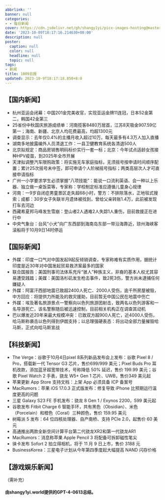 ```yaml
---
abbrlink: ''
banner: null
categories:
- - 每日新闻
cover: https://cdn.jsdelivr.net/gh/shangy1yi/picx-images-hosting@master/xw.1a15yyeng45c.webp
date: '2023-10-09T18:17:16.214630+08:00'
description: null
poster:
  caption: null
  color: null
  headline: null
  topic: null
tags:
- 新闻
title: 1009日报
updated: 2023-10-9T18:17:18.850+8:0
---
```

## 【国内新闻】

* 杭州亚运会闭幕：中国201金完美收官，实现亚运金牌11连冠，日本52金第二，韩国42金第三
* 25省份中秋国庆旅游成绩单：河南揽客8480万居首，江苏8天吸金907.59亿第一；海南、新疆、北京人均花费最高，均超1300元
* 调查显示：去年仅0.4%的主播月收入超过10万，每天最多有4.3万人加入直播
* 湖南多地披露编外人员清退工作：一县卫健教育系统各清退500人
* 北京拟规定：商品房销售明码标价实行一套一标；北京：今年试点适龄女孩接种HPV疫苗，到2025年全市开展
* 天津拟调整汽车限购政策：将实施无车家庭指标，无须摇号按申请时间顺序配置；累计25次摇号未中签，即可申请个人阶梯摇号指标；两类高层次人才可直接申请指标
* 广州一小学要求学生必须掌握“八项技能”：能说一口流利英语、会一种以上乐器、独立做一桌饭菜等，专家称：学校制定标准应遵循儿童身心规律
* 河南：一9岁自闭症男童景区走失超68小时，警方：不排除落水，正地毯式搜索；成都：30岁女子失联半月遗体被找到，曾给父亲转账1.4万，此前被发现打车去河边
* 西藏希夏邦马峰发生雪崩：登山者2人遇难2人失踪1人重伤，目前救援正在进行中
* 中央气象台：台风“小犬”向广东西部到海南岛东部一带沿海靠近，琼州海峡客滚船将于10月9日14时停运

## 【国际新闻】

* 外媒：印度一口气对中国发起9起反倾销调查，专家称难有实质作用，据统计印度是近30年对中国发起贸易救济案最多的国家
* 联合国报告：美国刑事司法体系充斥“骇人”种族主义，非裔的基本人权尤其容易遭受践踏；美媒：美国洛杉矶发生枪击事件，致2死3伤，警方尚未逮捕任何嫌疑人
* 外媒：阿富汗西部地震已致超2400人死亡、2000人受伤，逾千所房屋被毁，中方回应：将提供力所能及的救灾援助，目前暂无中国公民在地震中伤亡
* 外媒：埃及著名旅游景点一警察向以色列旅游团射击，致两名以色列游客和一名导游死亡，该名警察随后被迅速控制，目前相关机构正在调查其动机
* 巴以爆发近20年来最大规模冲突：已致双方超900人死亡，近4000人受伤，哈马斯称袭击以色列得到伊朗支持；以总理强硬表态：将出动全部力量摧毁哈马斯，正式向哈马斯宣战

## 【科技新闻】

* The Verge：谷歌于10月4日pixel 8系列新品发布会上发布：谷歌 Pixel 8 / Pro，搭载新一代 Tensor G3 芯片，售价699/999 美元；Pixel Buds Pro 耳机改款，添加蓝牙超宽带技术，号称降低 50% 延迟，售价 199.99 美元；谷歌 Pixel Watch 2 手表，骁龙 W5+ Gen 1 芯片、UWB，售价349 美元起
* 苹果更新 App Store 支持文档：上架 App 必须具备 ICP 备案号
* MacRumors：苹果 iOS 17.0.3 正式版发布：修复导致 iPhone 比预期运行温度更高的问题
* 三星 Galaxy S23 FE 手机发布：骁龙 8 Gen 1 / Exynos 2200，599 美元起
* 谷歌发布 Fitbit Charge 6 智能手环，共有黑色（Obsidian）、米色（Porcelain）和橙色（Coral）三种颜色，售价 159.95 美元
* 树莓派 5 发布：64 位四核处理器、自产南桥、支持 PCIe 2.0，起售价 60 美元
* 高通推出两款全新空间计算平台第二代骁龙XR2和第一代骁龙AR1
* MacRumors：消息称苹果 Apple Pencil 3 将配备可拆卸磁性笔尖
* 徕卡发布 Sofort 2 拍立得相机，将于 11 月 9 日上市，售价 3188 元
* BusinessKorea：三星电子计划从今年第四季度起大幅提高 NAND 闪存价格

## 【游戏娱乐新闻】

（需补充）

#### 由shangy1yi.world提供的GPT-4-0613总结。
